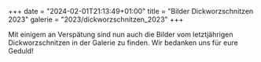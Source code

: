 +++
date = "2024-02-01T21:13:49+01:00"
title = "Bilder Dickworzschnitzen 2023"
galerie = "2023/dickworzschnitzen_2023"
+++

Mit einigem an Verspätung sind nun auch die Bilder vom letztjährigen Dickworzschnitzen in der Galerie zu finden.
Wir bedanken uns für eure Geduld!
